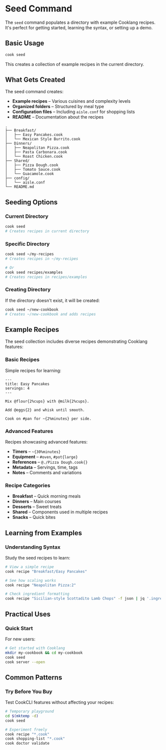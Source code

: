 # Seed Command

The `seed` command populates a directory with example Cooklang recipes. It's perfect for getting started, learning the syntax, or setting up a demo.

## Basic Usage

```bash
cook seed
```

This creates a collection of example recipes in the current directory.

## What Gets Created

The seed command creates:

* **Example recipes** – Various cuisines and complexity levels
* **Organized folders** – Structured by meal type
* **Configuration files** – Including `aisle.conf` for shopping lists
* **README** – Documentation about the recipes

```
.
├── Breakfast/
│   ├── Easy Pancakes.cook
│   └── Mexican Style Burrito.cook
├── Dinners/
│   ├── Neapolitan Pizza.cook
│   ├── Pasta Carbonara.cook
│   └── Roast Chicken.cook
├── Shared/
│   ├── Pizza Dough.cook
│   ├── Tomato Sauce.cook
│   └── Guacamole.cook
├── config/
│   └── aisle.conf
└── README.md
```

## Seeding Options

### Current Directory

```bash
cook seed
# Creates recipes in current directory
```

### Specific Directory

```bash
cook seed ~/my-recipes
# Creates recipes in ~/my-recipes

# Or
cook seed recipes/examples
# Creates recipes in recipes/examples
```

### Creating Directory

If the directory doesn't exist, it will be created:

```bash
cook seed ~/new-cookbook
# Creates ~/new-cookbook and adds recipes
```

## Example Recipes

The seed collection includes diverse recipes demonstrating Cooklang features:

### Basic Recipes

Simple recipes for learning:

```cooklang
---
title: Easy Pancakes
servings: 4
---

Mix @flour{2%cups} with @milk{2%cups}.

Add @eggs{2} and whisk until smooth.

Cook on #pan for ~{2%minutes} per side.
```

### Advanced Features

Recipes showcasing advanced features:

* **Timers** – `~{30%minutes}`
* **Equipment** – `#oven`, `#pot{large}`
* **References** – `@./Pizza Dough.cook{}`
* **Metadata** – Servings, time, tags
* **Notes** – Comments and variations

### Recipe Categories

* **Breakfast** – Quick morning meals
* **Dinners** – Main courses
* **Desserts** – Sweet treats
* **Shared** – Components used in multiple recipes
* **Snacks** – Quick bites

## Learning from Examples

### Understanding Syntax

Study the seed recipes to learn:

```bash
# View a simple recipe
cook recipe "Breakfast/Easy Pancakes"

# See how scaling works
cook recipe "Neapolitan Pizza:2"

# Check ingredient formatting
cook recipe "Sicilian-style Scottadito Lamb Chops" -f json | jq '.ingredients'
```

## Practical Uses

### Quick Start

For new users:

```bash
# Get started with Cooklang
mkdir my-cookbook && cd my-cookbook
cook seed
cook server --open
```

## Common Patterns

### Try Before You Buy

Test CookCLI features without affecting your recipes:

```bash
# Temporary playground
cd $(mktemp -d)
cook seed

# Experiment freely
cook recipe "*.cook"
cook shopping-list "*.cook"
cook doctor validate
```
